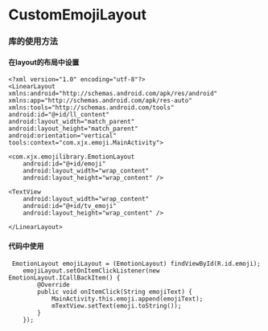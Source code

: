 # CustomEmojiLayout
### 库的使用方法
#### 在layout的布局中设置
    <?xml version="1.0" encoding="utf-8"?>
    <LinearLayout xmlns:android="http://schemas.android.com/apk/res/android"
    xmlns:app="http://schemas.android.com/apk/res-auto"
    xmlns:tools="http://schemas.android.com/tools"
    android:id="@+id/ll_content"
    android:layout_width="match_parent"
    android:layout_height="match_parent"
    android:orientation="vertical"
    tools:context="com.xjx.emoji.MainActivity">

    <com.xjx.emojilibrary.EmotionLayout
        android:id="@+id/emoji"
        android:layout_width="wrap_content"
        android:layout_height="wrap_content" />

    <TextView
        android:layout_width="wrap_content"
        android:id="@+id/tv_emoji"
        android:layout_height="wrap_content" />

    </LinearLayout>
#### 代码中使用
     EmotionLayout emojiLayout = (EmotionLayout) findViewById(R.id.emoji);
        emojiLayout.setOnItemClickListener(new EmotionLayout.ICallBackItem() {
            @Override
            public void onItemClick(String emojiText) {
                MainActivity.this.emoji.append(emojiText);
                mTextView.setText(emoji.toString());
            }
        });


